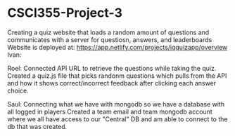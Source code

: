 # CSCI355-Project-3
Creating a quiz website that loads a random amount of questions and communicates with a server for questiosn, answers, and leaderboards
Website is deployed at: https://app.netlify.com/projects/iqquizapp/overview
Ivan:


Roel: Connected API URL to retrieve  the questions while taking the quiz. Created a quiz.js file that picks randonm questions which pulls from the API and how it shows correct/incorrect feedback after clicking each answer choice. 


Saul:
Connecting what we have with mongodb so we have a database with all logged in players
Created a team email and team mongodb account where we all have access to our "Central" DB and am able to connect to the db that was created. 

